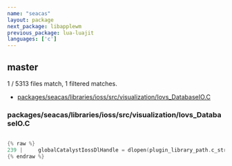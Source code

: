 ```yaml
---
name: "seacas"
layout: package
next_package: libapplewm
previous_package: lua-luajit
languages: ['c']
---
```

## master
1 / 5313 files match, 1 filtered matches.

 - [packages/seacas/libraries/ioss/src/visualization/Iovs_DatabaseIO.C](#packagesseacaslibrariesiosssrcvisualizationiovs_databaseioc)

### packages/seacas/libraries/ioss/src/visualization/Iovs_DatabaseIO.C

```c

{% raw %}
239 |     globalCatalystIossDlHandle = dlopen(plugin_library_path.c_str(), RTLD_NOW | RTLD_GLOBAL);
{% endraw %}

```